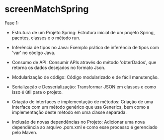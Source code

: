 # screenMatchSpring

Fase 1:
 - Estrutura de um Projeto Spring: Estrutura inicial de um projeto Spring, pacotes, classes e o método run.
    
 - Inferência de tipos no Java: Exemplo prático de inferência de tipos com 'var' no código Java.
    
 - Consumo de API: Consumir APIs através do método 'obterDados', que retorna os dados desejados no formato Json.
    
 - Modularização de código: Código modularizado e de fácil manutenção.
    
 - Serialização e Desserialização: Transformar JSON em classes e como isso é útil para o projeto.
    
 - Criação de interfaces e implementação de métodos: Criação de uma interface com um método genérico que usa Generics, bem como a implementação deste método em uma classe separada.
    
 - Inclusão de novas dependências no Projeto: Adicionar uma nova dependência ao arquivo .pom.xml e como esse processo é gerenciado pelo Maven.